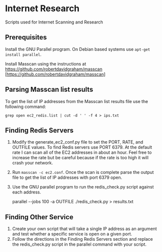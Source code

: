 # Internet Research
Scripts used for Internet Scanning and Research

## Prerequisites
Install the GNU Parallel program. On Debian based systems use `apt-get install parallel`.

Install Masscan using the instructions at https://github.com/robertdavidgraham/masscan [https://github.com/robertdavidgraham/masscan]

## Parsing Masscan list results
To get the list of IP addresses from the Masscan list results file use the following command:

	grep open ec2_redis.list | cut -d ' ' -f 4 > ips.txt

## Finding Redis Servers
1. Modify the generate_ec2_conf.py file to set the PORT, RATE, and OUTFILE values. To find Redis servers use PORT 6379. At the default rate I can scan all of the EC2 addresses in about an hour. Feel free to increase the rate but be careful because if the rate is too high it will crash your network.
2. Run `masscan -c ec2.conf`. Once the scan is complete parse the output file to get the list of IP addresses with port 6379 open.
3. Use the GNU parallel program to run the redis_check.py script against each address.

	parallel --jobs 100 -a OUTFILE ./redis_check.py > results.txt

## Finding Other Service
1. Create your own script that will take a single IP address as an argument and test whether a specific service is open on a given port.
2. Follow the directions in the Finding Redis Servers section and replace the redis_check.py script in the parallel command with your script.

